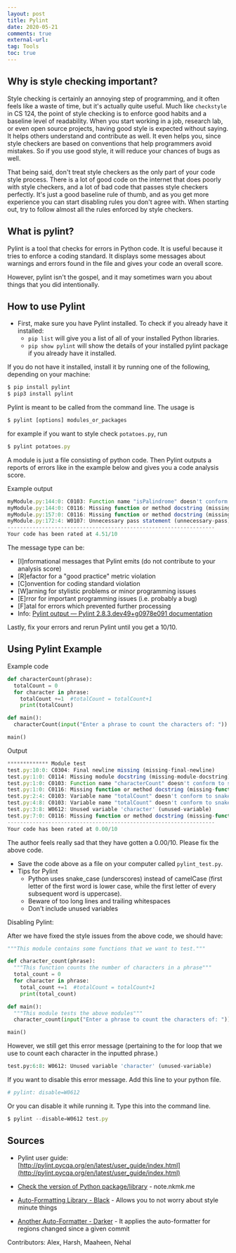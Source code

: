 ```yaml
---
layout: post
title: Pylint
date: 2020-05-21
comments: true
external-url:
tag: Tools
toc: true
---
```


<!-- markdownlint-disable MD004 MD009 MD014 MD024 MD031 MD040 -->

## Why is style checking important?

Style checking is certainly an annoying step of programming, and it often feels like a waste of time, but it's actually quite useful. Much like `checkstyle` in CS 124, the point of style checking is to enforce good habits and a baseline level of readability. When you start working in a job, research lab, or even open source projects, having good style is expected without saying. It helps others understand and contribute as well. It even helps you, since style checkers are based on conventions that help programmers avoid mistakes. So if you use good style, it will reduce your chances of bugs as well. 

That being said, don't treat style checkers as the only part of your code style process. There is a lot of good code on the internet that does poorly with style checkers, and a lot of bad code that passes style checkers perfectly. It's just a good baseline rule of thumb, and as you get more experience you can start disabling rules you don't agree with. When starting out, try to follow almost all the rules enforced by style checkers.

## What is pylint?

Pylint is a tool that checks for errors in Python code. It is useful because it tries to enforce a coding standard. It displays some messages about warnings and errors found in the file and gives your code an overall score.

However, pylint isn't the gospel, and it may sometimes warn you about things that you did intentionally.

## How to use Pylint

- First, make sure you have Pylint installed. To check if you already have it installed:
  - `pip list` will give you a list of all of your installed Python libraries.
  - `pip show pylint` will show the details of your installed pylint package if you already have it installed.

If you do not have it installed, install it by running one of the following, depending on your machine:

  ```js
  $ pip install pylint
  $ pip3 install pylint
  ```

Pylint is meant to be called from the command line. The usage is

  ```js
  $ pylint [options] modules_or_packages
  ```
  for example if you want to style check `potatoes.py`, run
  ```js
  $ pylint potatoes.py
  ```

A module is just a file consisting of python code. Then Pylint outputs a reports of errors like in the example below and gives you a code analysis score.

Example output

  ```js
  myModule.py:144:0: C0103: Function name "isPalindrome" doesn't conform to snake_case naming style (invalid-name)
  myModule.py:144:0: C0116: Missing function or method docstring (missing-function-docstring)
  myModule.py:157:0: C0116: Missing function or method docstring (missing-function-docstring)
  myModule.py:172:4: W0107: Unnecessary pass statement (unnecessary-pass)
  ------------------------------------------------------------------
  Your code has been rated at 4.51/10 
  ```

The message type can be:

- [I]nformational messages that Pylint emits (do not contribute to your analysis score)
- [R]efactor for a "good practice" metric violation
- [C]onvention for coding standard violation
- [W]arning for stylistic problems or minor programming issues
- [E]rror for important programming issues (i.e. probably a bug)
- [F]atal for errors which prevented further processing
- Info: [Pylint output — Pylint 2.8.3.dev49+g0978e091 documentation](http://pylint.pycqa.org/en/latest/user_guide/output.html#:~:text=the%20message%20type%20can%20be)

Lastly, fix your errors and rerun Pylint until you get a 10/10.

## Using Pylint Example

Example code

  ```python
  def characterCount(phrase):
    totalCount = 0
    for character in phrase:
      totalCount +=1  #totalCount = totalCount+1
      print(totalCount)

  def main():
    characterCount(input("Enter a phrase to count the characters of: "))

  main()
  ```

Output

  ```js
  ************* Module test
  test.py:10:0: C0304: Final newline missing (missing-final-newline)
  test.py:1:0: C0114: Missing module docstring (missing-module-docstring)
  test.py:1:0: C0103: Function name "characterCount" doesn't conform to snake_case naming style (invalid-name)
  test.py:1:0: C0116: Missing function or method docstring (missing-function-docstring)
  test.py:2:4: C0103: Variable name "totalCount" doesn't conform to snake_case naming style (invalid-name)
  test.py:4:8: C0103: Variable name "totalCount" doesn't conform to snake_case naming style (invalid-name)
  test.py:3:8: W0612: Unused variable 'character' (unused-variable)
  test.py:7:0: C0116: Missing function or method docstring (missing-function-docstring)
  ------------------------------------------------------------------
  Your code has been rated at 0.00/10
  ```
The author feels really sad that they have gotten a 0.00/10. Please fix the above code. 
<!-- changed from test.py because that's also the naming convention for testing files -->
- Save the code above as a file on your computer called `pylint_test.py`.
- Tips for Pylint
  - Python uses snake_case (underscores) instead of camelCase (first letter of the first word is lower case, while the first letter of every subsequent word is uppercase).
  - Beware of too long lines and trailing whitespaces
  - Don't include unused variables

Disabling Pylint:

After we have fixed the style issues from the above code, we should have:

  ```python
  """This module contains some functions that we want to test."""

  def character_count(phrase):
    """This function counts the number of characters in a phrase"""
    total_count = 0
    for character in phrase:
      total_count +=1  #totalCount = totalCount+1
      print(total_count)

  def main():
    """This module tests the above modules"""
    character_count(input("Enter a phrase to count the characters of: "))

  main()
  ```

However, we still get this error message (pertaining to the for loop that we use to count each character in the inputted phrase.)

  ```python
  test.py:6:8: W0612: Unused variable 'character' (unused-variable)
  ```

If you want to disable this error message. Add this line to your python file.

  ```python
  # pylint: disable=W0612
  ```

Or you can disable it while running it. Type this into the command line.

  ```js
  $ pylint --disable=W0612 test.py
  ```

## Sources

- Pylint user guide: [http://pylint.pycqa.org/en/latest/user_guide/index.html](http://pylint.pycqa.org/en/latest/user_guide/index.html)

- [Check the version of Python package/library](https://note.nkmk.me/en/python-package-version/) - note.nkmk.me

- [Auto-Formatting Library - Black](https://github.com/harsh183/sosp22.git) - Allows you to not worry about style minute things

- [Another Auto-Formatter - Darker](https://github.com/akaihola/darker) - It applies the auto-formatter for regions changed since a given commit

Contributors: Alex, Harsh, Maaheen, Nehal
